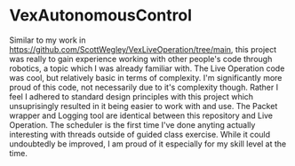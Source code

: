 # VexAutonomousControl
Similar to my work in https://github.com/ScottWegley/VexLiveOperation/tree/main, this project was really to gain experience working with other people's code through robotics, a topic which I was already familiar with.  The Live Operation code was cool, but relatively basic
in terms of complexity.  I'm significantly more proud of this code, not necessarily due to it's complexity though.  Rather I feel I adhered to standard design principles with this project which unsuprisingly resulted in it being easier to work with and use.  The Packet wrapper 
and Logging tool are identical between this repository and Live Operation.  The scheduler is the first time I've done anyting actually interesting with threads outside of guided class exercise.  While it could undoubtedly be improved, I am proud of it especially for my skill
level at the time.
